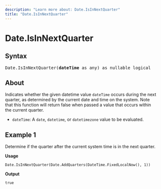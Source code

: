 ```yaml
---
description: "Learn more about: Date.IsInNextQuarter"
title: "Date.IsInNextQuarter"
---
```

# Date.IsInNextQuarter

## Syntax

<pre>
Date.IsInNextQuarter(<b>dateTime</b> as any) as nullable logical
</pre>  

## About

Indicates whether the given datetime value `dateTime` occurs during the next quarter, as determined by the current date and time on the system. Note that this function will return false when passed a value that occurs within the current quarter.

* `dateTime`: A `date`, `datetime`, or `datetimezone` value to be evaluated.

## Example 1

Determine if the quarter after the current system time is in the next quarter.

**Usage**

```powerquery-m
Date.IsInNextQuarter(Date.AddQuarters(DateTime.FixedLocalNow(), 1))
```

**Output**

`true`
